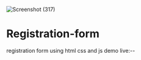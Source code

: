 ![Screenshot (317)](https://user-images.githubusercontent.com/82010812/233562946-04574b2f-bd97-4709-8174-5acc683e0479.png)
# Registration-form
registration form using html css and js demo live:--
